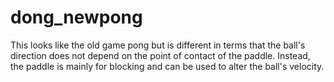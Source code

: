 # dong_newpong

This looks like the old game pong but is different in terms that the ball's direction does not depend on the point of contact of the paddle. Instead, the paddle is mainly for blocking and can be used to alter the ball's velocity.
